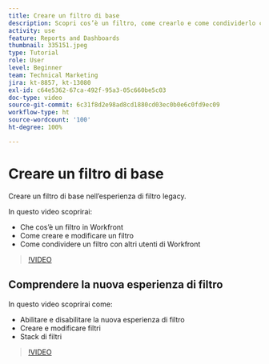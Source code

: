 ```yaml
---
title: Creare un filtro di base
description: Scopri cos’è un filtro, come crearlo e come condividerlo con altri utenti in Workfront. Scopri anche come utilizzare la nuova esperienza di filtro.
activity: use
feature: Reports and Dashboards
thumbnail: 335151.jpeg
type: Tutorial
role: User
level: Beginner
team: Technical Marketing
jira: kt-8857, kt-13080
exl-id: c64e5362-67ca-492f-95a3-05c660be5c03
doc-type: video
source-git-commit: 6c31f8d2e98ad8cd1880cd03ec0b0e6c0fd9ec09
workflow-type: ht
source-wordcount: '100'
ht-degree: 100%

---
```


# Creare un filtro di base

Creare un filtro di base nell’esperienza di filtro legacy.

In questo video scoprirai:

* Che cos’è un filtro in Workfront
* Come creare e modificare un filtro
* Come condividere un filtro con altri utenti di Workfront

>[!VIDEO](https://video.tv.adobe.com/v/335151/?quality=12&learn=on)

## Comprendere la nuova esperienza di filtro

In questo video scoprirai come:

* Abilitare e disabilitare la nuova esperienza di filtro
* Creare e modificare filtri
* Stack di filtri

>[!VIDEO](https://video.tv.adobe.com/v/3419558/?quality=12&learn=on)
